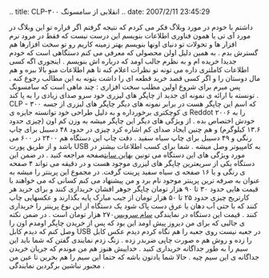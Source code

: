 .. title: CLP-۳۰۰ انقلابی از سامسونگ .. date: 2007/2/11 23:45:29

داشتم با خودم در مورد وبلاگ فکر می کردم که نتیجه گرفتم اگر قراره تو این
وبلاگ در مورد آی تی یا همون فناوری اطلاعات بنویسم این درست نیست که فقط
در مرود نرم افزار ها و تحولات تو دنیای اونها بنویسم بهتر زمینه کاریم رو
تو سخت افزارها هم گسترش بدم . به همین دلیل اولن محصولی که معرفی می کنم
دستگاهی است که خودم جدیدا خریده ام و به نظرم جالب اومد که درباره اش
بنویسم . اینجوری اگه کسی اطلاعات کاملتری داره می تونه تو نظرات اعلام کنه
تا هم اطلاعات منو بالا ببره و هم مال دوستان را و اگر کسی قصد خرید قطعه
ای را داشت بتونه به این مطالب رجوع کنه . پس میرم برای شروع اولین مطلب
سخت افزاری : چند ماهی است که سامسونگ تونسته با ارائه ی نمونه ای جدید از
چاپگر های لیزری خود سرو صدای زیادی را به پا کند . CLP - ۳۰۰ که اسم این
چاپگر هست در برابر نمونه های دیگر چاپگر های لیزری از جسه ی کوچکتری
برخورداره و به دلیل طراحی خود توانسته جایزه ی Reddot ۲۰۰۶ را به خودش
اختصاص بده . از ویژگی های دیگر این چاپگر میشه به وزن کم اون (چیزی حدود
۱۳.۶ کیلوگرم) و هم چنین ایجاد صدای کم اشاره کرد چیزی در حدود ۴۸ دسیبل
برای چاپ رنگی و ۴۹ دسیبل برای چاپ سیاه سفید . دقت چاپ این دستگاه هم ۲۴۰۰
در ۶۰۰ می باشد و از طریق پورت USB به کامپیوتر وصل میشه . شما برای کسب
اطلاعات بیشتر در مورد ویژگی های این دستگاه می تونین به[این
سایت](http://www.samsung.com/iran/products/printfaxcopysolutions/colorlaser/clp_300.asp?page=Features)صفحه
مراجعه کنید . در ضمن این دستگاه یکی از سریعترین چاپگر های لیزری موجود
هست و در دقیقه می تواند ۴ صفحه ی رنگی و یا ۱۶ صفحه ی سیاه سفید پرینت
گرفت. در مجموع این پرینتر را میشه به عنوان به صرفه ترین پرینتر موجود نام
برد و من پیشنهاد می کنم کسانی که می خواهند با قیمت هایی حدود ۳۰ تا ۹۰
هزار تومان چاپگر جوهر افشان خریداری کنند و برای خرید هر کارتریج چیزی
حدود ۲۵ تا ۵۰ هزار تومان از جیب مبارک پایه بگذارند و عکسهایی چاپ کنند که
با حتی آب دهان یا عرق دست پاک شود یک دستگاه از این نوع پرینتر را خریداری
کنند . قیمت این دستگاه در نمایندگی [سام
سرویس](http://samservice.com/products_fa.php)۲۷۰ هزار تومان است . در ضمن
نکته ی جالبی که برای من دیروز پیش اومد این بود که پس از خریدن چاپگر
اومدم اون را وصل کنم که دیدم کابل USB در جعبه نیست روی جعبه را هم نگاه
کردم دیدم عکس کابل را زده و روش هم ه صورت چاپی ضربدر زده . زنگ زدم
نمایندی گفتن که شما باید این سیم را به طور جداگانه خریداری کنید . خداییش
هنوز هم من موندم که جریان خریدن جداگانه ی این سیم چیه . حالا شما یادتون
باشه که حتما این سیم را هم بخرین تا عین من مجبور نباشین برگردین نمایندگی
.
